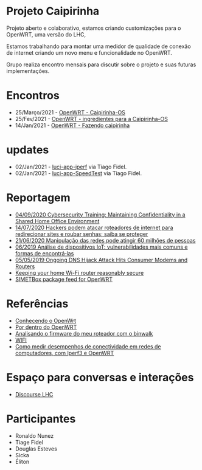 # Projeto Caipirinha
Projeto aberto e colaborativo, estamos criando customizações para o OpenWRT, uma versão do LHC, 
 
Estamos trabalhando para montar uma medidor de qualidade de conexão de internet criando um novo menu e funcionalidade no OpenWRT.
 
Grupo realiza encontro mensais para discutir sobre o projeto e suas futuras implementações.

# Encontros
- 25/Março/2021 - [OpenWRT - Caipirinha-OS](https://discourse.lhc.net.br/t/25-03-2021-openwrt-caipirinha-os/260)
- 25/Fev/2021 - [OpenWRT - ingredientes para a Caipirinha-OS](https://discourse.lhc.net.br/t/25-02-2021-openwrt-ingredientes-para-a-caipirinha-os/255)
- 14/Jan/2021 - [OpenWRT - Fazendo caipirinha](https://discourse.lhc.net.br/t/14-01-2021-openwrt-fazendo-caipirinha/242/4)


# updates
- 02/Jan/2021 - [luci-app-iperf](https://github.com/lhc/caipirinha/tree/main/luci-app-iperf) via Tiago Fidel.
- 02/Jan/2021 - [luci-app-SpeedTest](https://github.com/lhc/caipirinha/tree/main/luci-app-speedtest) via Tiago Fidel.

# Reportagem
- [04/09/2020 Cybersecurity Training: Maintaining Confidentiality in a Shared Home Office Environment](https://totalsecurityadvisor.blr.com/cybersecurity/cybersecurity-training-maintaining-confidentiality-in-a-shared-home-office-environment/)
- [14/07/2020 Hackers podem atacar roteadores de internet para redirecionar sites e roubar senhas; saiba se proteger
](https://g1.globo.com/economia/tecnologia/blog/altieres-rohr/post/2020/07/14/hackers-podem-atacar-roteadores-de-internet-para-redirecionar-sites-e-roubar-senhas-saiba-se-proteger.ghtml)
- [21/06/2020 Manipulação das redes pode atingir 60 milhões de pessoas
](https://odia.ig.com.br/colunas/informe-do-dia/2020/06/5936565-manipulacao-das-redes-pode-atingir-60-milhoes-de-pessoas.html)
- [06/2019 Análise de dispositivos IoT: vulnerabilidades mais comuns e formas de encontrá‑las](https://www.welivesecurity.com/br/2019/06/11/analise-de-dispositivos-iot-vulnerabilidades-mais-comuns-e-formas-de-encontra-las/)
- [05/05/2019 Ongoing DNS Hijack Attack Hits Consumer Modems and Routers](https://www.darkreading.com/perimeter/ongoing-dns-hijack-attack-hits-consumer-modems-and-routers/d/d-id/1334355)
- [Keeping your home Wi-Fi router reasonably secure](https://freedom.press/training/blog/wifi-router-security/)
- [SIMETBox package feed for OpenWRT](https://github.com/simetnicbr/simetbox-openwrt-feed)


# Referências 
- [Conhecendo o OpenWrt](https://www.embarcados.com.br/conhecendo-o-openwrt/)
- [Por dentro do OpenWRT](https://sergioprado.org/por-dentro-do-openwrt/)
- [Analisando o firmware do meu roteador com o binwalk](https://sergioprado.org/analisando-firmware-roteador-com-binwalk/)
- [WIFI](https://hpbn.co/wifi/#from-ethernet-to-a-wireless-lan)
- [Como medir desempenhos de conectividade em redes de computadores, com Iperf3 e OpenWRT](https://cryptostratus.net/posts/openwrt/iperf3/)
# Espaço para conversas e interações
- [Discourse LHC](https://discourse.lhc.net.br/c/Item-incomum-computaC3A7C3A3o-clC3A1ssica/11)

# Participantes 
- Ronaldo Nunez
- Tiage Fidel
- Douglas Esteves
- Sicka
- Éliton
